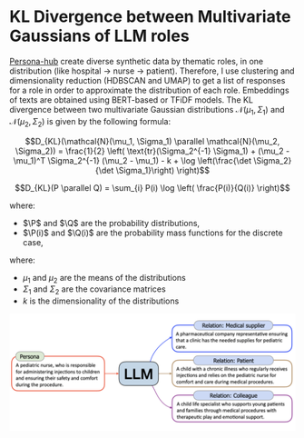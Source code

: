 # KL Divergence between Multivariate Gaussians of LLM roles

[Persona-hub](https://arxiv.org/pdf/2406.20094v1) create diverse synthetic data by thematic roles, in one distribution (like hospital -> nurse -> patient). Therefore, I use clustering and dimensionality reduction (HDBSCAN and UMAP) to get a list of responses for a role in order to approximate the distribution of each role. Embeddings of texts are obtained using BERT-based or TFiDF models. The KL divergence between two multivariate Gaussian distributions $`\mathcal{N}(\mu_1, \Sigma_1)`$ and $`\mathcal{N}(\mu_2, \Sigma_2)`$ is given by the following formula:

```math
D_{KL}(\mathcal{N}(\mu_1, \Sigma_1) \parallel \mathcal{N}(\mu_2, \Sigma_2)) =
\frac{1}{2} \left( \text{tr}(\Sigma_2^{-1} \Sigma_1) + (\mu_2 - \mu_1)^T \Sigma_2^{-1} (\mu_2 - \mu_1) - k + \log \left(\frac{\det \Sigma_2}{\det \Sigma_1}\right) \right)
```

```math
D_{KL}(P \parallel Q) = \sum_{i} P(i) \log \left( \frac{P(i)}{Q(i)} \right)
```

where:
- $`\P`$ and $`\Q`$ are the probability distributions,
- $`\P(i)`$ and $`\Q(i)`$ are the probability mass functions for the discrete case,

where:
- $`\mu_1`$ and $`\mu_2`$ are the means of the distributions
- $`\Sigma_1`$ and $`\Sigma_2`$ are the covariance matrices
- $`k`$ is the dimensionality of the distributions



![llm-condition](personahub-pipe.png)
